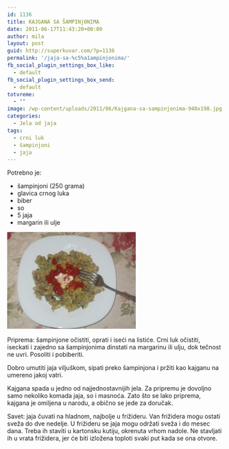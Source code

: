 ```yaml
---
id: 1136
title: KAJGANA SA ŠAMPINjONIMA
date: 2011-06-17T11:43:20+00:00
author: mila
layout: post
guid: http://superkuvar.com/?p=1136
permalink: '/jaja-sa-%c5%a1ampinjonima/'
fb_social_plugin_settings_box_like:
  - default
fb_social_plugin_settings_box_send:
  - default
totvreme:
  - ""
image: /wp-content/uploads/2011/06/Kajgana-sa-sampinjonima-940x198.jpg
categories:
  - Jela od jaja
tags:
  - crni luk
  - šampinjoni
  - jaja
---
```

Potrebno je:

  * šampinjoni (250 grama)
  * glavica crnog luka
  * biber
  * so
  * 5 jaja
  * margarin ili ulje

<img class="alignnone size-medium wp-image-5013" src="/wp-content/uploads/2011/06/Kajgana-sa-sampinjonima-300x225.jpg" alt="Kajgana sa sampinjonima" width="300" height="225" /> 

Priprema: šampinjone očistiti, oprati i iseći na listiće. Crni luk očistiti, iseckati i zajedno sa šampinjonima dinstati na margarinu ili ulju, dok tečnost ne uvri. Posoliti i pobiberiti.

Dobro umutiti jaja viljuškom, sipati preko šampinjona i pržiti kao kajganu na umereno jakoj vatri.

Kajgana spada u jedno od najjednostavnijih jela. Za pripremu je dovoljno samo nekoliko komada jaja, so i masnoća. Zato što se lako priprema, kajgana je omiljena u narodu, a obično se jede za doručak.

Savet: jaja čuvati na hladnom, najbolje u frižideru. Van frižidera mogu ostati sveža do dve nedelje. U frižideru se jaja mogu održati sveža i do mesec dana. Treba ih staviti u kartonsku kutiju, okrenuta vrhom nadole. Ne stavljati ih u vrata frižidera, jer će biti izložena toploti svaki put kada se ona otvore.